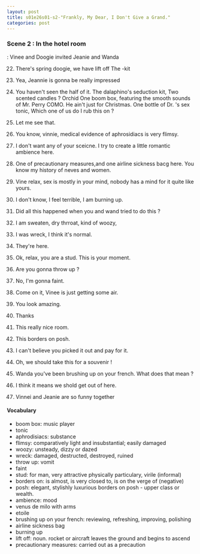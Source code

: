 ```yaml
---
layout: post
title: s01e26s01-s2-"Frankly, My Dear, I Don't Give a Grand."
categories: post
---
```


### Scene 2 : In the hotel room 
: Vinee and Doogie invited Jeanie and Wanda

22. There's spring doogie, we have lift off
The  -kit

23. Yea, Jeannie is gonna be really impressed

24. You haven't seen the half of it.
The dalaphino's seduction kit,
Two scented candles ? Orchid
One boom box, featuring the smooth sounds of Mr. Perry COMO. 
He ain't just for Christmas.
One bottle of Dr. 's sex tonic, 
Which one of us do I rub this on ?

25. Let me see that.
26. You know, vinnie, medical evidence of aphrosidiacs is very flimsy.

26. I don't want any of your sceicne. I try to create a little romantic ambience here. 

28. One of precautionary measures,and one airline sickness bacg here. You know my history of neves and women. 

29. Vine relax, sex is mostly in your mind, nobody has a mind for it quite like yours. 

30. I don't know, I feel terrible, I am burning up.

31. Did all this happened when you and wand tried to do this ?

32. I am sweaten, dry thrroat, kind of woozy, 

33. I was wreck, I think it's normal.

34. They're here.

35. Ok, relax, you are a stud. This is your moment.

36. Are you gonna throw up ?

37. No, I'm gonna faint.

38. Come on it, Vinee is just getting some air.

39. You look amazing.

40. Thanks

41. This really nice room. 
42. This borders on posh. 
43. I can't believe you picked it    out and pay for it.

43. Oh, we should take this for a souvenir !
43. Wanda you've been brushing up on your french.
What does that mean ?

44. I think it means we shold get out of here.

45. Vinnei and Jeanie are so funny together

#### Vocabulary

* boom box: music player
* tonic
* aphrodisiacs: substance
* flimsy: comparatively light and insubstantial; easily damaged
* woozy: unsteady, dizzy or dazed
* wreck: damaged, destructed, destroyed, ruined
* throw up: vomit
* faint
* stud: for man, very attractive physically particulary, virile (informal)
* borders on: is almost, is very closed to, is on the verge of (negative)
* posh: elegant, stylishly luxurious borders on posh - upper class or wealth.
* ambience: mood
* venus de milo with arms
* etoile
* brushing up on your french: reviewing, refreshing, improving, polishing
* airline sickness bag
* burning up
* lift off: noun. rocket or aircraft leaves the  ground and begins to ascend
* precautionary measures: carried out as a precaution




